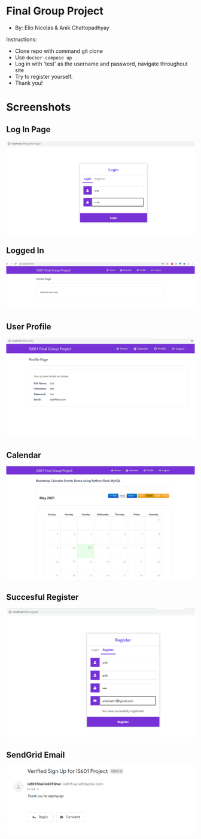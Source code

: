 # Final Group Project
* By: Elio Nicolas & Anik Chattopadhyay 

Instructions: 
- Clone repo with command git clone 
- Use ```docker-compose up```
- Log in with 'test' as the username and password, navigate throughout site 
- Try to register yourself. 
- Thank you! 

# Screenshots
 ## Log In Page
 ![Login](/screenshots/login.PNG)
 ## Logged In 
 ![Logged In](/screenshots/loggedin.PNG)
## User Profile
 ![Profile](/screenshots/userprofile.PNG)
## Calendar
 ![Calendar](/screenshots/calendar.PNG)
## Succesful Register
 ![Register](/screenshots/sucessfulregister.PNG)
 ## SendGrid Email
 ![Email](/screenshots/sendgrid_email.PNG)
 